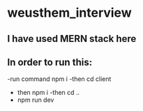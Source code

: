 # weusthem_interview
## I have used MERN stack here
## In order to run this:
-run command npm i
-then cd client
- then npm i
-then cd ..
- npm run dev
